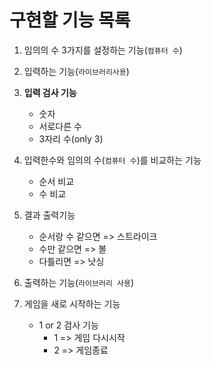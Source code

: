 # 구현할 기능 목록
1. 임의의 수 3가지를 설정하는 기능(`컴퓨터 수`)

2. 입력하는 기능(`라이브러리사용`)

3. **입력 검사 기능**
	- 숫자
	- 서로다른 수
	- 3자리 수(only 3)

 
4. 입력한수와 임의의 수(`컴퓨터 수`)를 비교하는 기능
	- 순서 비교
	- 수 비교

5. 결과 출력기능 
	- 순서랑 수 같으면 => 스트라이크
	- 수만 같으면 => 볼
	- 다틀리면 => 낫싱

6. 출력하는 기능(`라이브러리 사용`)

7. 게임을 새로 시작하는 기능
   - 1 or 2 검사 기능
	 - 1 => 게임 다시시작
	 - 2 => 게임종료